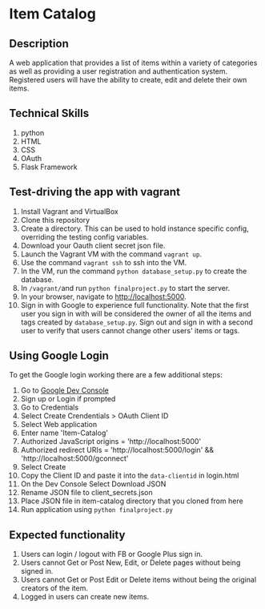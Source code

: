 Item Catalog
=============

Description
-------------
A web application that provides a list of items within a variety of categories as well as providing a user registration and authentication system. Registered users will have the ability to create, edit and delete their own items.

Technical Skills
-----------------
1. python
2. HTML
3. CSS
4. OAuth
5. Flask Framework

Test-driving the app with vagrant
-------------

1. Install Vagrant and VirtualBox
2. Clone this repository
3. Create a directory. This can be used to hold instance specific config, overriding the testing config variables.
4. Download your Oauth client secret json file.
5. Launch the Vagrant VM with the command `vagrant up`.
6. Use the command `vagrant ssh` to ssh into the VM.
7. In the VM, run the command `python database_setup.py` to create the database.
8. In `/vagrant/`and run `python finalproject.py` to start the server.
9. In your browser, navigate to [http://localhost:5000](http://localhost:5000).
10. Sign in with Google to experience full functionality. Note that the first user you sign in with will be considered the owner of all the items and tags created by `database_setup.py`. Sign out and sign in with a second user to verify that users cannot change other users' items or tags.

Using Google Login
---------------------
To get the Google login working there are a few additional steps:

1. Go to [Google Dev Console](https://console.developers.google.com)
2. Sign up or Login if prompted
3. Go to Credentials
4. Select Create Crendentials > OAuth Client ID
5. Select Web application
6. Enter name 'Item-Catalog'
7. Authorized JavaScript origins = 'http://localhost:5000'
8. Authorized redirect URIs = 'http://localhost:5000/login' && 'http://localhost:5000/gconnect'
9. Select Create
10. Copy the Client ID and paste it into the `data-clientid` in login.html
11. On the Dev Console Select Download JSON
12. Rename JSON file to client_secrets.json
13. Place JSON file in item-catalog directory that you cloned from here
14. Run application using `python finalproject.py`

Expected functionality
-----------------------
1. Users can login / logout with FB or Google Plus sign in.
2. Users cannot Get or Post New, Edit, or Delete pages without being signed in.
3. Users cannot Get or Post Edit or Delete items without being the original creators of the item.
4. Logged in users can create new items.
